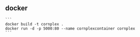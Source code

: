 
## docker
	```
	docker build -t cornplex .
	docker run -d -p 5000:80 --name cornplexcontainer cornplex
	```